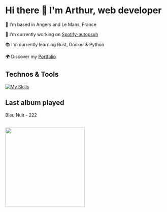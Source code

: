 # Hi there 👋 I'm Arthur, web developer

📍 I'm based in Angers and Le Mans, France

🚀 I'm currently working on [Spotify-autopsuh](https://github.com/abroudoux/spotify-autopush.git)

📚 I'm currently learning Rust, Docker & Python

🌍 Discover my [Portfolio](https://abroudoux-portfolio.vercel.app/)

## Technos & Tools

[![My Skills](https://skillicons.dev/icons?i=js,typescript,scss,react,tailwind,nestjs,git,bash,nodejs,mongodb,rust,python,postman,docker,postgres,vercel&perline=8)](https://skillicons.dev)

## Last album played

<div>
    <p>Bleu Nuit - 222</p>
    <br>
    <img style="width: 250px;" src="https://i.scdn.co/image/ab67616d0000b2733517a795fbbc50cb9cd8797a"/>
</div>

